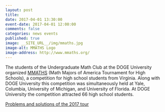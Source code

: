 ```yaml
---
layout: post
title:
date: 2017-04-01 13:30:00
event-date: 2017-04-01 12:00:00
comments: false
categories: news events
published: true
image: __SITE_URL__/img/mmaths.jpg
image-alt: MMATHS Logo
image-address: http://www.mmaths.org/
---
```


The students of the Undergraduate Math Club at the DOGE University organized [MMATHS](http://www.mmaths.org/) (Math Majors of America Tournament for High Schools), a competition for
high school students from Virginia. Along with DOGE University this competition was simultaneously
held at Yale, Columbia, University of Michigan, and University of Florida. At DOGE University the competition
attracted 66 high school students.

[Problems and solutions of the 2017 tour](http://www.mmaths.org/archive.html)
